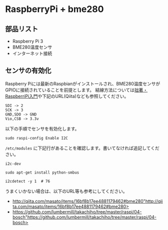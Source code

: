 # RaspberryPi + bme280
## 部品リスト
<ul>
  <li>Raspberry Pi 3</li>
  <li>BME280温度センサ</li>
  <li>インターネット接続</li>
</ul>

## センサの有効化
Raspberry Piには最新のRaspbianがインストールされ、BME280温度センサがGPIOに接続されていることを前提とします。
結線方法については<a href="https://itunes.apple.com/jp/book/raspberrypi-ru-men/id1035076658?mt=11&ign-mpt=uo%3D4">拙著・RaspberriPi入門</a>や下記のURL(Qiita)なども参照してください。

```
SDI -> 2
SCK -> 3
GND,SDO -> GND
Vio,CSB -> 3.3v
```

以下の手順でセンサを有効化します。

```
sudo raspi-config Enable I2C
```

`/etc/modules` に下記行があることを確認します。書いてなければ追記してください。

```
i2c-dev
```

```
sudo apt-get install python-smbus

i2cdetect -y 1  # 76
```

うまくいかない場合は、以下のURL等も参考にしてください。

- <http://qiita.com/masato/items/16bf8b17ee4881179462#bme280">http://qiita.com/masato/items/16bf8b17ee4881179462#bme280>
- <https://github.com/lumbermill/takachiho/tree/master/raspi/04-bosch">https://github.com/lumbermill/takachiho/tree/master/raspi/04-bosch>
